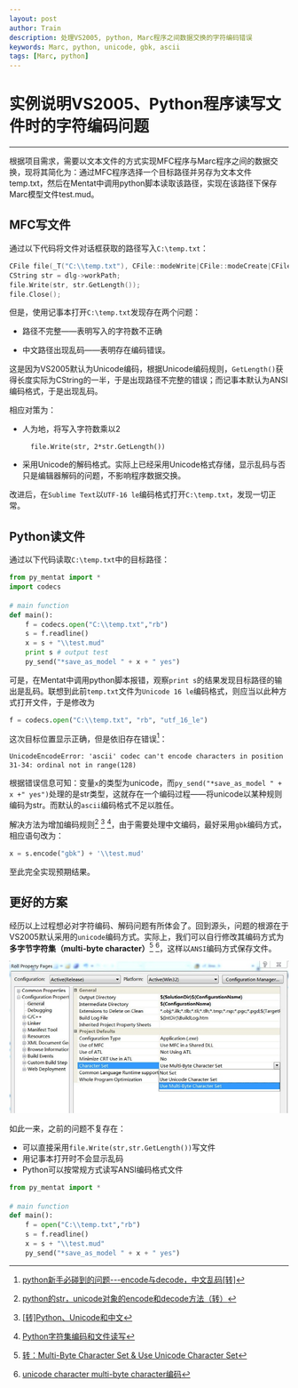 ```yaml
---
layout: post
author: Train
description: 处理VS2005, python, Marc程序之间数据交换的字符编码错误
keywords: Marc, python, unicode, gbk, ascii
tags: [Marc, python]
---
```


# 实例说明VS2005、Python程序读写文件时的字符编码问题

---

根据项目需求，需要以文本文件的方式实现MFC程序与Marc程序之间的数据交换，现将其简化为：通过MFC程序选择一个目标路径并另存为文本文件temp.txt，然后在Mentat中调用python脚本读取该路径，实现在该路径下保存Marc模型文件test.mud。

## MFC写文件

通过以下代码将文件对话框获取的路径写入`C:\temp.txt`：

```cpp
CFile file(_T("C:\\temp.txt"), CFile::modeWrite|CFile::modeCreate|CFile::typeBinary);
CString str = dlg->workPath;
file.Write(str, str.GetLength());
file.Close();
```

但是，使用记事本打开`C:\temp.txt`发现存在两个问题：

* 路径不完整——表明写入的字符数不正确

* 中文路径出现乱码——表明存在编码错误。

这是因为VS2005默认为Unicode编码，根据Unicode编码规则，`GetLength()`获得长度实际为CString的一半，于是出现路径不完整的错误；而记事本默认为ANSI编码格式，于是出现乱码。

相应对策为：

* 人为地，将写入字符数乘以2

        file.Write(str, 2*str.GetLength())

* 采用Unicode的解码格式。实际上已经采用Unicode格式存储，显示乱码与否只是编辑器解码的问题，不影响程序数据交换。

改进后，在`Sublime Text`以`UTF-16 le`编码格式打开`C:\temp.txt`，发现一切正常。

## Python读文件

通过以下代码读取`C:\temp.txt`中的目标路径：

```python
from py_mentat import *
import codecs

# main function
def main():
    f = codecs.open("C:\\temp.txt","rb")
    s = f.readline()
    x = s + "\\test.mud"
    print s # output test
    py_send("*save_as_model " + x + " yes")
```

可是，在Mentat中调用python脚本报错，观察`print s`的结果发现目标路径的输出是乱码。联想到此前`temp.txt`文件为`Unicode 16 le`编码格式，则应当以此种方式打开文件，于是修改为

```python
f = codecs.open("C:\\temp.txt", "rb", "utf_16_le")
```

这次目标位置显示正确，但是依旧存在错误[^1]：


    UnicodeEncodeError: 'ascii' codec can't encode characters in position 31-34: ordinal not in range(128)

根据错误信息可知：变量`x`的类型为unicode，而`py_send("*save_as_model " + x +" yes")`处理的是str类型，这就存在一个编码过程——将unicode以某种规则编码为str。而默认的`ascii`编码格式不足以胜任。

解决方法为增加编码规则[^2] [^3] [^4]，由于需要处理中文编码，最好采用`gbk`编码方式，相应语句改为：

```python
x = s.encode("gbk") + '\\test.mud'
```

至此完全实现预期结果。


## 更好的方案

经历以上过程想必对字符编码、解码问题有所体会了。回到源头，问题的根源在于VS2005默认采用的`unicode`编码方式。实际上，我们可以自行修改其编码方式为 **多字节字符集（multi-byte character）**[^5] [^6]，这样以`ANSI`编码方式保存文件。

![修改编码方式](images/2012-10-10-01.jpg)


如此一来，之前的问题不复存在：

* 可以直接采用`file.Write(str,str.GetLength())`写文件
* 用记事本打开时不会显示乱码
* Python可以按常规方式读写ANSI编码格式文件

```python
from py_mentat import *

# main function
def main():
    f = open("C:\\temp.txt","rb")
    s = f.readline()
    x = s + "\\test.mud"
    py_send("*save_as_model " + x + " yes")
```


[^1]: [python新手必碰到的问题---encode与decode，中文乱码[转]](http://www.51testing.com/?uid-524463-action-viewspace-itemid-817888)
[^2]: [python的str，unicode对象的encode和decode方法（转）](http://www.cnblogs.com/DxSoft/archive/2010/05/21/1741043.html)
[^3]: [[转]Python、Unicode和中文](http://www.blogjava.net/pts/archive/2008/02/25/182076.html)
[^4]: [Python字符集编码和文件读写](http://blog.csdn.net/lf8289/article/details/2465196)
[^5]: [转：Multi-Byte Character Set &amp; Use Unicode Character Set](http://blog.sina.com.cn/s/blog_78fd98af0100xlgq.html)
[^6]: [unicode character multi-byte character编码](http://blog.163.com/dujinhui1988@126/blog/static/14028002720114141012541/)